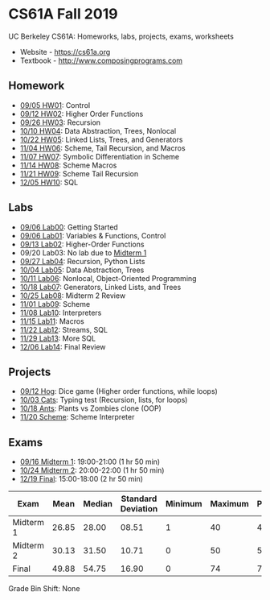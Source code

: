 # CS61A Fall 2019
UC Berkeley CS61A: Homeworks, labs, projects, exams, worksheets

* Website - https://cs61a.org
* Textbook - http://www.composingprograms.com

## Homework
* [09/05 HW01](homework/hw01): Control
* [09/12 HW02](homework/hw02): Higher Order Functions
* [09/26 HW03](homework/hw03): Recursion
* [10/10 HW04](homework/hw04): Data Abstraction, Trees, Nonlocal
* [10/22 HW05](homework/hw05): Linked Lists, Trees, and Generators
* [11/04 HW06](homework/hw06): Scheme, Tail Recursion, and Macros
* [11/07 HW07](homework/hw07): Symbolic Differentiation in Scheme
* [11/14 HW08](homework/hw08): Scheme Macros
* [11/21 HW09](homework/hw09): Scheme Tail Recursion
* [12/05 HW10](homework/hw10): SQL

## Labs
* [09/06 Lab00](labs/lab00): Getting Started
* [09/06 Lab01](labs/lab01): Variables & Functions, Control
* [09/13 Lab02](labs/lab2): Higher-Order Functions
* 09/20 Lab03: No lab due to [Midterm 1](exams/midterm-1)
* [09/27 Lab04](labs/lab04): Recursion, Python Lists
* [10/04 Lab05](labs/lab05): Data Abstraction, Trees
* [10/11 Lab06](labs/lab06): Nonlocal, Object-Oriented Programming
* [10/18 Lab07](labs/lab07): Generators, Linked Lists, and Trees
* [10/25 Lab08](labs/lab08): Midterm 2 Review
* [11/01 Lab09](labs/lab09): Scheme
* [11/08 Lab10](labs/lab10): Interpreters
* [11/15 Lab11](labs/lab11): Macros
* [11/22 Lab12](labs/lab12): Streams, SQL
* [11/29 Lab13](labs/lab13): More SQL
* [12/06 Lab14](labs/lab14): Final Review

## Projects
* [09/12    Hog](projects/hog): Dice game (Higher order functions, while loops)
* [10/03   Cats](projects/cats): Typing test (Recursion, lists, for loops)
* [10/18   Ants](projects/ants): Plants vs Zombies clone (OOP)
* [11/20 Scheme](projects/scheme): Scheme Interpreter

## Exams
* [09/16 Midterm 1](exams/midterm-1): 19:00-21:00 (1 hr 50 min)
* [10/24 Midterm 2](exams/midterm-2): 20:00-22:00 (1 hr 50 min)
* [12/19     Final](exams/midterm-2): 15:00-18:00 (2 hr 50 min)

|Exam     |Mean |Median|Standard Deviation|Minimum|Maximum|Possible|
|---------|-----|------|------------------|-------|-------|--------|
|Midterm 1|26.85|28.00 |08.51             |1      |40     |40      |
|Midterm 2|30.13|31.50 |10.71             |0      |50     |50      |
|Final    |49.88|54.75 |16.90             |0      |74     |75      |

Grade Bin Shift: None
